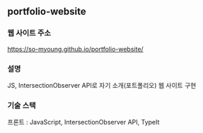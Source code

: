 ## portfolio-website

### 웹 사이트 주소
https://so-myoung.github.io/portfolio-website/

### 설명
JS, IntersectionObserver API로 자기 소개(포트폴리오) 웹 사이트 구현<br>

### 기술 스택
프론트 : JavaScript, IntersectionObserver API, TypeIt
